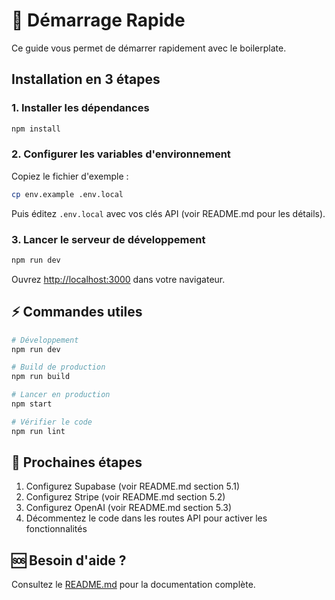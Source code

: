 # 🚀 Démarrage Rapide

Ce guide vous permet de démarrer rapidement avec le boilerplate.

## Installation en 3 étapes

### 1. Installer les dépendances

```bash
npm install
```

### 2. Configurer les variables d'environnement

Copiez le fichier d'exemple :

```bash
cp env.example .env.local
```

Puis éditez `.env.local` avec vos clés API (voir README.md pour les détails).

### 3. Lancer le serveur de développement

```bash
npm run dev
```

Ouvrez [http://localhost:3000](http://localhost:3000) dans votre navigateur.

## ⚡ Commandes utiles

```bash
# Développement
npm run dev

# Build de production
npm run build

# Lancer en production
npm start

# Vérifier le code
npm run lint
```

## 📝 Prochaines étapes

1. Configurez Supabase (voir README.md section 5.1)
2. Configurez Stripe (voir README.md section 5.2)
3. Configurez OpenAI (voir README.md section 5.3)
4. Décommentez le code dans les routes API pour activer les fonctionnalités

## 🆘 Besoin d'aide ?

Consultez le [README.md](./README.md) pour la documentation complète.

